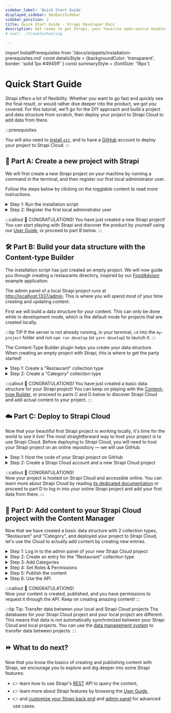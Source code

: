 ```yaml
---
sidebar_label: 'Quick Start Guide'
displayed_sidebar: devDocsSidebar
sidebar_position: 2
title: Quick Start Guide - Strapi Developer Docs
description: Get ready to get Strapi, your favorite open-source headless cms up and running in less than 3 minutes.
# next: ./troubleshooting

---
```


import InstallPrerequisites from '/docs/snippets/installation-prerequisites.md'
const detailsStyle = {backgroundColor: 'transparent', border: 'solid 1px #4945ff' }
const summaryStyle = {fontSize: '18px'}

# Quick Start Guide

Strapi offers a lot of flexibility. Whether you want to go fast and quickly see the final result, or would rather dive deeper into the product, we got you covered. For this tutorial, we'll go for the DIY approach and build a project and data structure from scratch, then deploy your project to Strapi Cloud to add data from there.

:::prerequisites
<InstallPrerequisites components={props.components} />

You will also need to [install `git`](https://github.com/git-guides/install-git), and to have a [GitHub](https://github.com) account to deploy your project to Strapi Cloud.
:::

## 🚀 Part A: Create a new project with Strapi

We will first create a new Strapi project on your machine by running a command in the terminal, and then register our first local administrator user.

Follow the steps below by clicking on the togglable content to read more instructions.

<details style={detailsStyle}>
<summary style={summaryStyle}>Step 1: Run the installation script</summary>

### Step 1: Run the installation script

Run the following command in a terminal:

<Tabs groupId="yarn-npm">

<TabItem value="yarn" label="Yarn">

```bash
yarn create strapi-app my-project --quickstart
```

</TabItem>

<TabItem value="npm" label="NPM">

```bash
npx create-strapi-app@latest my-project --quickstart
```

</TabItem>

</Tabs>

:::info
The `quick start` installation sets up Strapi with a SQLite database. Other databases and installation options are available (see [CLI installation guide](/dev-docs/installation/cli)).
:::

</details>

<details style={detailsStyle}>
<summary style={summaryStyle}>Step 2: Register the first local administrator user</summary>

### Step 2: Register the first local administrator user

Once the installation is complete, your browser automatically opens a new tab.

By completing the form, you create your own account. Once done, you become the first administrator user of this Strapi application. Welcome aboard, commander!

You now have access to the [admin panel](http://localhost:1337/admin):

<ThemedImage
alt="Admin panel screenshot: dashboard"
sources={{
    light: '/img/assets/quick-start-guide/qsg-handson-part1-01-admin_panel.png',
    dark: '/img/assets/quick-start-guide/qsg-handson-part1-01-admin_panel_DARK.png',
}}
/>

</details>

:::callout 🥳 CONGRATULATIONS!
You have just created a new Strapi project! You can start playing with Strapi and discover the product by yourself using our [User Guide](/user-docs/intro), or proceed to part B below.
:::

## 🛠 Part B: Build your data structure with the Content-type Builder

The installation script has just created an empty project. We will now guide you through creating a restaurants directory, inspired by our [FoodAdvisor](https://github.com/strapi/foodadvisor) example application.

The admin panel of a local Strapi project runs at [http://localhost:1337/admin](http://localhost:1337/admin). This is where you will spend most of your time creating and updating content.

First we will build a data structure for your content. This can only be done while in development mode, which is the default mode for projects that are created locally.

:::tip TIP
If the server is not already running, in your terminal, `cd` into the `my-project` folder and run `npm run develop` (or `yarn develop`) to launch it.
:::

The Content-Type Builder plugin helps you create your data structure. When creating an empty project with Strapi, this is where to get the party started!

<details style={detailsStyle}>

<summary style={summaryStyle}>Step 1: Create a "Restaurant" collection type</summary>

### Step 1: Create a "Restaurant" collection type

Your restaurants directory will eventually include many restaurants, so we need to create a "Restaurant" collection type. Then we can describe the fields to display when adding a new restaurant entry:

1. Click on the **Create your first Content type** button.<br />If it's not showing up, go to Plugins ![Content-type Builder icon](/img/assets/quick-start-guide/icons/content_types_builder.svg) [Content-type Builder](http://localhost:1337/admin/plugins/content-type-builder) in the main navigation.
2. Click on **Create new collection type**.
3. Type `Restaurant` for the _Display name_, and click **Continue**.  
4. Click the Text field.
5. Type `Name` in the _Name_ field.
6. Switch to the _Advanced Settings_ tab, and check the **Required field** and the **Unique field** settings.
7. Click on **Add another field**.
8. Choose the Rich text (Markdown) field down in the list.
9. Type `Description` under the _Name_ field, then click **Finish**.
10. Finally, click **Save** and wait for Strapi to restart.

<ThemedImage
alt="GIF: Create Restaurant collection type in Content-type Builder"
sources={{
    light: '/img/assets/quick-start-guide/qsg-handson-restaurant_2.gif',
    dark: '/img/assets/quick-start-guide/qsg-handson-restaurant_2_DARK.gif',
}}
/>
![GIF: Create Restaurant collection type in Content-type Builder](/img/assets/quick-start-guide/qsg-handson-restaurant_2.gif)

Once Strapi has restarted, "Restaurant" is listed under ![Content Manager icon](/img/assets/quick-start-guide/icons/content.svg) _Content Manager > Collection types_ in the navigation. Wow, you have just created your very first content-type! It was so cool — let's create another one right now, just for pleasure.

</details>

<details style={detailsStyle}>
<summary style={summaryStyle}>Step 2: Create a "Category" collection type</summary>

### Step 2: Create a "Category" collection type

It would help getting a bit more organized if our restaurants directory had some categories. Let's create a "Category" collection type:

1. Go to Plugins ![Content-type Builder icon](/img/assets/quick-start-guide/icons/content_types_builder.svg) [Content-type Builder](http://localhost:1337/admin/plugins/content-type-builder) in the main navigation.
2. Click on **Create new collection type**.
3. Type `Category` for the _Display name_, and click **Continue**.
4. Click the Text field.
5. Type `Name` in the _Name_ field.
6. Switch to the _Advanced Settings_ tab, and check the **Required field** and the **Unique field** settings.
7. Click on **Add another field**.
8. Choose the Relation field.
9. In the center, select the icon that represents "many-to-many" ![icon many-to-many](/img/assets/quick-start-guide/icon_manytomany.png). The text should read `Categories has and belongs to many Restaurants`.

![Admin Panel screenshot: relations](/img/assets/quick-start-guide/qsg-handson-part2-02-collection_ct.png)

11. Finally, click **Finish**, then the **Save** button, and wait for Strapi to restart.

</details>

:::callout 🥳 CONGRATULATIONS!
You have just created a basic data structure for your Strapi project! You can keep on playing with the [Content-type Builder](/user-docs/content-type-builder), or proceed to parts C and D below to discover Strapi Cloud and add actual content to your project.
:::

## ☁️ Part C: Deploy to Strapi Cloud

Now that your beautiful first Strapi project is working locally, it's time for the world to see it live! The most straightforward way to host your project is to use Strapi Cloud. Before deploying to Strapi Cloud, you will need to host your Strapi project on an online repository — we will use GitHub.

<details style={detailsStyle}>
<summary style={summaryStyle}>Step 1: Host the code of your Strapi project on GitHub</summary>

### Step 1: Host the code of your Strapi project on GitHub

Create a new GitHub repository and push the code of your Strapi project to this repository. If you're not already familiar with GitHub, the togglable content below should get you started 👇

<details>
<summary>Click me to view the steps required to push your Strapi project code to GitHub:</summary>

1. In the terminal, ensure you are still in the `my-project` folder that hosts the Strapi project we created. If you followed this tutorial closely so far, we should still be there.
2. Run the `git init` command to initialize git for this folder.
3. Run the `git add .` command to add all modified files to the git index.
4. Run the `git commit -m "Initial commit"` command to create a commit with all the added changes.
5. Log in into your GitHub account and [create a new repository](https://docs.github.com/en/repositories/creating-and-managing-repositories/quickstart-for-repositories). Give the new repository a name, for instance `my-first-strapi-project`, and remember this name.
6. Go back to the terminal and push your local repository to GitHub:

  a. Run a command similar to the following: `git remote add origin git@github.com:yourname/my-first-strapi-project.git`, ensuring you replace `yourname` by your actual GitHub profile name, and `my-first-strapi-project` by the actual name you used at step 4.

  b. Run the `git push --set-upstream origin main` command to finally push the commit to your GitHub repository.

Additional information about using git with the command line interface can be found in the [official GitHub documentation](https://docs.github.com/en/migrations/importing-source-code/using-the-command-line-to-import-source-code/adding-locally-hosted-code-to-github#adding-a-local-repository-to-github-using-git).

</details>

</details>

<details style={detailsStyle}>
<summary style={summaryStyle}>Step 2: Create a Strapi Cloud account and a new Strapi Cloud project</summary>

### Step 2: Create a Strapi Cloud account and a new Strapi Cloud project

To create a new Strapi Cloud account:

1. Navigate to the [Strapi Cloud](https://cloud.strapi.io) login page.
2. Click the **Continue with GitHub** button and log in with the GitHub account where your Strapi project's repository is hosted.

You should now see the Strapi Cloud dashboard. This is where you manage your Strapi projects hosted on Strapi Cloud.

We will create a new Strapi Cloud project by importing the local Strapi project you have just pushed to a GitHub repository:

<!-- TODO: add dark mode image -->
<ThemedImage
  alt="Strapi Cloud dashboard"
  sources={{
    light: '/img/assets/quick-start-guide/qsg-strapi-cloud-1.png',
    dark: '/img/assets/quick-start-guide/qsg-strapi-cloud-1_DARK.png',
  }}
/>

1. Click the **+ Create project** button.
2. Select the free trial plan.
3. Scroll down, and in the "Import git repository section", choose the appropriate Account and Repository from the list (for instance, Account: `yourname`, Repository: `my-first-strapi-project`).
4. Scroll down further, and in the "Setup" section, give your project a Display name (for instance `my-first-strapi-project`) and leave the other options unchanged.
5. Click **Create project** at the bottom of the page.

Your Strapi project should be deployed within minutes. 🚀 Once it's done, you'll be able to log into your deployed Strapi project by clicking the **Visit app** button in the top right corner.

</details>

:::callout 🥳 CONGRATULATIONS!  
Now your project is hosted on Strapi Cloud and accessible online. You can learn more about Strapi Cloud by reading [its dedicated documentation](/cloud/intro) or proceed to part D to log in into your online Strapi project and add your first data from there.
:::

<!-- :::note 
Accounts created for your Strapi Cloud project are different from the ones created in the local project on your machine, so you don't have to reuse the same credentials.
* The database for your Strapi Cloud project and your local project are different. This means that when the Strapi Cloud project is created, the Content-Type Builder contains your data structure, but the Content Manager will not contain any actual data. You can either recreate your content manually or use Strapi's data management feature to [transfer your content](/dev-docs/data-management/transfer) from the local instance to the Strapi Cloud instance.
::: -->

## 📝 Part D: Add content to your Strapi Cloud project with the Content Manager

Now that we have created a basic data structure with 2 collection types, "Restaurant" and "Category", and deployed your project to Strapi Cloud, let's use the Cloud to actually add content by creating new entries.

<details style={detailsStyle}>
<summary style={summaryStyle}>Step 1: Log in to the admin panel of your new Strapi Cloud project</summary>

### Step 1: Log in to the admin panel of your new Strapi Cloud project

Now that your Strapi Cloud project is created, let's in into the project:

1. From your [Strapi Cloud dashboard](https://cloud.strapi.io/projects), click the `my-first-strapi-project` project.
3. Click the **Visit app** button.
4. In the new page that opens, complete the form to create the first administrator user of this Strapi Cloud project.

![GIF: First login on a Strapi Cloud project](/img/assets/quick-start-guide/qsg-first-login-cloud.gif)

Logged in into our first Strapi Cloud project, we will now add data from there.

<details>
<summary>ℹ️ Additional information and tips about users and Strapi Cloud projects:</summary>

:::note Note: Local users and Strapi Cloud users are different
The databases for your Strapi Cloud project and your local project are different. This means that data is not automatically transferred from your local project to Strapi Cloud. This includes users that you previously created locally. That's why you are invited to create a new administrator account when logging in to your Strapi Cloud project for the first time.
:::

:::tip Tip: Directly accessing the admin panel of your Strapi Cloud project
Any project hosted on Strapi Cloud is accessible from its own URL, something like `https://my-strapi-project-name.strapiapp.com`. To access the admin panel of your online project, simply add `/admin` to the URL, for instance as in `https://my-strapi-project-name.strapiapp.com/admin`. URLs can be found in your Strapi Cloud dashboard and you can also directly access your Strapi Cloud projects from there by clicking on the name of your project then on the **Visit app** button.
:::

</details>

</details>

<details style={detailsStyle}>
<summary style={summaryStyle}>Step 2: Create an entry for the "Restaurant" collection type</summary>

### Step 2: Create an entry for the "Restaurant" collection type

1. Go to ![Content Manager icon](/img/assets/quick-start-guide/icons/content.svg) _Content Manager > Collection types - Restaurant_ in the navigation.
2. Click on **Create new entry**.
3. Type the name of your favorite local restaurant in the _Name_ field. Let's say it's `Biscotte Restaurant`.
4. In the _Description_ field, write a few words about it. If you're lacking some inspiration, you can use `Welcome to Biscotte restaurant! Restaurant Biscotte offers a cuisine based on fresh, quality products, often local, organic when possible, and always produced by passionate producers.`
5. Click **Save**.

![Screenshot: Biscotte Restaurant in Content Manager](/img/assets/quick-start-guide/qsg-handson-part2-03-restaurant.png)

The restaurant is now listed in the _Collection types - Restaurant_ view of the ![Content Manager icon](/img/assets/quick-start-guide/icons/content.svg) _Content Manager_.

</details>

<details style={detailsStyle}>
<summary style={summaryStyle}>Step 3: Add Categories</summary>

#### Step 3: Add Categories

Let's go to ![Content Manager icon](/img/assets/quick-start-guide/icons/content.svg) _Content Manager > Collection types - Category_ and create 2 categories:

1. Click on **Create new entry**.
2. Type `French Food` in the _Name_ field.
3. Click **Save**.
4. Go back to _Collection types - Category_, then click again on **Create new entry**.  
5. Type `Brunch` in the _Name_ field, then click **Save**.

![GIF: Add Categories](/img/assets/quick-start-guide/qsg-handson-categories.gif)

The "French Food" and "Brunch" categories are now listed in the _Collection types - Category_ view of the ![Content Manager icon](/img/assets/quick-start-guide/icons/content.svg) _Content Manager_.

Now, we will add a category to a restaurant:

1. Go to ![Content Manager icon](/img/assets/quick-start-guide/icons/content.svg) _Content Manager > Collection types - Restaurant_ in the navigation, and click on "Biscotte Restaurant".
2. In the **Categories** drop-down list at the bottom of the page, select "Brunch". Scroll back to the top of the page and click **Save**.

</details>

<details style={detailsStyle}>
<summary style={summaryStyle}>Step 4: Set Roles & Permissions</summary>

### Step 4: Set Roles & Permissions

We have just added a restaurant and 2 categories. We now have enough content to consume (pun intended). But first, we need to make sure that the content is publicly accessible through the API:

1. Click on _General ![Settings icon](/img/assets/quick-start-guide/icons/settings.svg) Settings_ at the bottom of the main navigation.
2. Under _Users & Permissions Plugin_, choose _Roles_.
3. Click the **Public** role.
4. Scroll down under _Permissions_.
5. In the _Permissions_ tab, find _Restaurant_ and click on it.
6. Click the checkboxes next to **find** and **findOne**.
7. Repeat with _Category_: click the checkboxes next to **find** and **findOne**.
8. Finally, click **Save**.

![Screenshot: Public Role in Users & Permissions plugin](/img/assets/quick-start-guide/qsg-handson-part2-04-roles.png)

</details>

<details style={detailsStyle}>
<summary style={summaryStyle}>Step 5: Publish the content</summary>

### Step 5: Publish the content

By default, any content you create is saved as a draft. Let's publish our categories and restaurant.

First, navigate to ![Content Manager icon](/img/assets/quick-start-guide/icons/content.svg) _Content Manager > Collection types - Category_. From there:

1. Click the "Brunch" entry.
2. On the next screen, click **Publish**.
3. In the _Confirmation_ window, click **Yes, publish**.  

Then, go back to the Categories list and repeat for the "French Food" category.

Finally, to publish your favorite restaurant, go to ![Content Manager icon](/img/assets/quick-start-guide/icons/content.svg) _Content Manager > Collection types - Restaurant_, click the "Biscotte Restaurant" entry, and **Publish** it.

![GIF: Publish content](/img/assets/quick-start-guide/qsg-handson-publish.gif)

</details>

<details style={detailsStyle}>
<summary style={summaryStyle}>Step 6: Use the API</summary>

### Step 6: Use the API

OK dear gourmet, we have just finished creating our content and making it accessible through the API. You can give yourself a pat on the back — but you have yet to see the final result of your hard work.

There you are: the list of restaurants should be accessible by visting the `/api/restaurants` path of your Strapi Cloud project URL (e.g., `https://beautiful-first-strapi-project.strapiapp.com/api/restaurants`).

Try it now! The result should be similar to the example response below 👇.

<details>
<summary>Click me to view an example of API response:</summary>

```json
{
  "data": [
    {
      "id": 1,
      "attributes": {
        "name": "Biscotte Restaurant",
        "description": "Welcome to Biscotte restaurant! Restaurant Biscotte offers a cuisine based on fresh, quality products, often local, organic when possible, and always produced by passionate producers.",
        "createdAt": "2021-11-18T13:34:53.885Z",
        "updatedAt": "2021-11-18T13:59:05.035Z",
        "publishedAt": "2021-11-18T13:59:05.033Z"
      }
    }
  ],
  "meta": {
    "pagination": {
      "page": 1,
      "pageSize": 25,
      "pageCount": 1,
      "total": 1
    }
  }
}
```

</details>

</details>

:::callout 🥳 CONGRATULATIONS!  
Now your content is created, published, and you have permissions to request it through the API.
Keep on creating amazing content!
:::

:::tip Tip: Transfer data between your local and Strapi Cloud projects
The databases for your Strapi Cloud project and your local project are different. This means that data is not automatically synchronized between your Strapi Cloud and local projects. You can use the [data management system](/dev-docs/data-management) to transfer data between projects.
:::

## ⏩ What to do next?

Now that you know the basics of creating and publishing content with Strapi, we encourage you to explore and dig deeper into some Strapi features:

<!-- TODO: uncomment this one when API token page is ready -->
<!-- - 👉 [create an API token](/user-docs/settings/managing-global-settings#managing-api-tokens) to restrict access to your API, -->
- 👉 learn how to use Strapi's [REST](/dev-docs/api/rest) API to query the content,
- 👉 learn more about Strapi features by browsing the [User Guide](/user-docs/intro),
- 👉 and [customize your Strapi back end](/dev-docs/backend-customization) and [admin panel](/dev-docs/admin-panel-customization) for advanced use cases.
